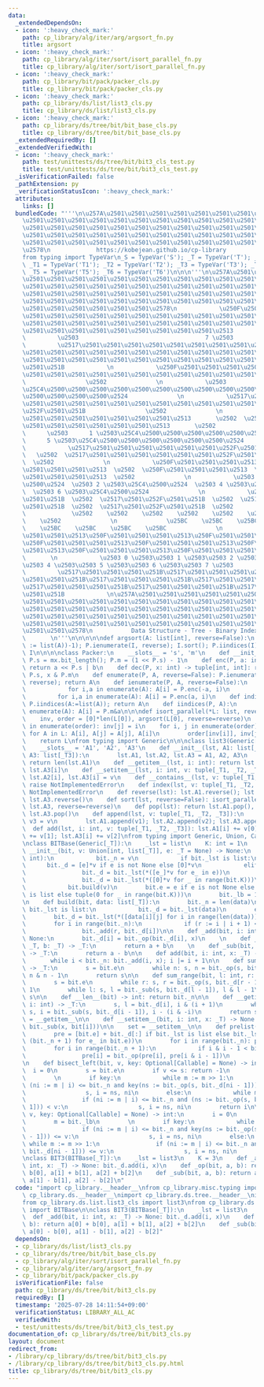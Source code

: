 ```yaml
---
data:
  _extendedDependsOn:
  - icon: ':heavy_check_mark:'
    path: cp_library/alg/iter/arg/argsort_fn.py
    title: argsort
  - icon: ':heavy_check_mark:'
    path: cp_library/alg/iter/sort/isort_parallel_fn.py
    title: cp_library/alg/iter/sort/isort_parallel_fn.py
  - icon: ':heavy_check_mark:'
    path: cp_library/bit/pack/packer_cls.py
    title: cp_library/bit/pack/packer_cls.py
  - icon: ':heavy_check_mark:'
    path: cp_library/ds/list/list3_cls.py
    title: cp_library/ds/list/list3_cls.py
  - icon: ':heavy_check_mark:'
    path: cp_library/ds/tree/bit/bit_base_cls.py
    title: cp_library/ds/tree/bit/bit_base_cls.py
  _extendedRequiredBy: []
  _extendedVerifiedWith:
  - icon: ':heavy_check_mark:'
    path: test/unittests/ds/tree/bit/bit3_cls_test.py
    title: test/unittests/ds/tree/bit/bit3_cls_test.py
  _isVerificationFailed: false
  _pathExtension: py
  _verificationStatusIcon: ':heavy_check_mark:'
  attributes:
    links: []
  bundledCode: "'''\n\u257A\u2501\u2501\u2501\u2501\u2501\u2501\u2501\u2501\u2501\u2501\
    \u2501\u2501\u2501\u2501\u2501\u2501\u2501\u2501\u2501\u2501\u2501\u2501\u2501\
    \u2501\u2501\u2501\u2501\u2501\u2501\u2501\u2501\u2501\u2501\u2501\u2501\u2501\
    \u2501\u2501\u2501\u2501\u2501\u2501\u2501\u2501\u2501\u2501\u2501\u2501\u2501\
    \u2501\u2501\u2501\u2501\u2501\u2501\u2501\u2501\u2501\u2501\u2501\u2501\u2501\
    \u2578\n             https://kobejean.github.io/cp-library               \n'''\n\
    from typing import TypeVar\n_S = TypeVar('S'); _T = TypeVar('T'); _U = TypeVar('U');\
    \ _T1 = TypeVar('T1'); _T2 = TypeVar('T2'); _T3 = TypeVar('T3'); _T4 = TypeVar('T4');\
    \ _T5 = TypeVar('T5'); _T6 = TypeVar('T6')\n\n\n'''\n\u257A\u2501\u2501\u2501\u2501\
    \u2501\u2501\u2501\u2501\u2501\u2501\u2501\u2501\u2501\u2501\u2501\u2501\u2501\
    \u2501\u2501\u2501\u2501\u2501\u2501\u2501\u2501\u2501\u2501\u2501\u2501\u2501\
    \u2501\u2501\u2501\u2501\u2501\u2501\u2501\u2501\u2501\u2501\u2501\u2501\u2501\
    \u2501\u2501\u2501\u2501\u2501\u2501\u2501\u2501\u2501\u2501\u2501\u2501\u2501\
    \u2501\u2501\u2501\u2501\u2501\u2501\u2578\n            \u250F\u2501\u2501\u2501\
    \u2501\u2501\u2501\u2501\u2501\u2501\u2501\u2501\u2501\u2501\u2501\u2501\u2501\
    \u2501\u2501\u2501\u2501\u2501\u2501\u2501\u2501\u2501\u2501\u2501\u2501\u2501\
    \u2501\u2501\u2501\u2501\u2501\u2501\u2501\u2501\u2501\u2513            \n   \
    \         \u2503                                    7 \u2503            \n   \
    \         \u2517\u2501\u2501\u2501\u2501\u2501\u2501\u2501\u2501\u2501\u2501\u2501\
    \u2501\u2501\u2501\u2501\u2501\u2501\u2501\u2501\u2501\u2501\u2501\u2501\u2501\
    \u2501\u2501\u2501\u2501\u2501\u2501\u2501\u2501\u2501\u2501\u2501\u2501\u252F\
    \u2501\u251B            \n            \u250F\u2501\u2501\u2501\u2501\u2501\u2501\
    \u2501\u2501\u2501\u2501\u2501\u2501\u2501\u2501\u2501\u2501\u2501\u2501\u2513\
    \                 \u2502              \n            \u2503                3 \u2503\
    \u25C4\u2500\u2500\u2500\u2500\u2500\u2500\u2500\u2500\u2500\u2500\u2500\u2500\
    \u2500\u2500\u2500\u2500\u2524              \n            \u2517\u2501\u2501\u2501\
    \u2501\u2501\u2501\u2501\u2501\u2501\u2501\u2501\u2501\u2501\u2501\u2501\u2501\
    \u252F\u2501\u251B                 \u2502              \n            \u250F\u2501\
    \u2501\u2501\u2501\u2501\u2501\u2501\u2501\u2513       \u2502  \u250F\u2501\u2501\
    \u2501\u2501\u2501\u2501\u2501\u2501\u2513       \u2502              \n      \
    \      \u2503      1 \u2503\u25C4\u2500\u2500\u2500\u2500\u2500\u2500\u2524  \u2503\
    \      5 \u2503\u25C4\u2500\u2500\u2500\u2500\u2500\u2500\u2524              \n\
    \            \u2517\u2501\u2501\u2501\u2501\u2501\u2501\u252F\u2501\u251B    \
    \   \u2502  \u2517\u2501\u2501\u2501\u2501\u2501\u2501\u252F\u2501\u251B     \
    \  \u2502              \n            \u250F\u2501\u2501\u2501\u2513  \u2502  \u250F\
    \u2501\u2501\u2501\u2513  \u2502  \u250F\u2501\u2501\u2501\u2513  \u2502  \u250F\
    \u2501\u2501\u2501\u2513  \u2502              \n            \u2503 0 \u2503\u25C4\
    \u2500\u2524  \u2503 2 \u2503\u25C4\u2500\u2524  \u2503 4 \u2503\u25C4\u2500\u2524\
    \  \u2503 6 \u2503\u25C4\u2500\u2524              \n            \u2517\u2501\u252F\
    \u2501\u251B  \u2502  \u2517\u2501\u252F\u2501\u251B  \u2502  \u2517\u2501\u252F\
    \u2501\u251B  \u2502  \u2517\u2501\u252F\u2501\u251B  \u2502              \n \
    \             \u2502    \u2502    \u2502    \u2502    \u2502    \u2502    \u2502\
    \    \u2502              \n              \u25BC    \u25BC    \u25BC    \u25BC\
    \    \u25BC    \u25BC    \u25BC    \u25BC              \n            \u250F\u2501\
    \u2501\u2501\u2513\u250F\u2501\u2501\u2501\u2513\u250F\u2501\u2501\u2501\u2513\
    \u250F\u2501\u2501\u2501\u2513\u250F\u2501\u2501\u2501\u2513\u250F\u2501\u2501\
    \u2501\u2513\u250F\u2501\u2501\u2501\u2513\u250F\u2501\u2501\u2501\u2513     \
    \       \n            \u2503 0 \u2503\u2503 1 \u2503\u2503 2 \u2503\u2503 3 \u2503\
    \u2503 4 \u2503\u2503 5 \u2503\u2503 6 \u2503\u2503 7 \u2503            \n   \
    \         \u2517\u2501\u2501\u2501\u251B\u2517\u2501\u2501\u2501\u251B\u2517\u2501\
    \u2501\u2501\u251B\u2517\u2501\u2501\u2501\u251B\u2517\u2501\u2501\u2501\u251B\
    \u2517\u2501\u2501\u2501\u251B\u2517\u2501\u2501\u2501\u251B\u2517\u2501\u2501\
    \u2501\u251B            \n\u257A\u2501\u2501\u2501\u2501\u2501\u2501\u2501\u2501\
    \u2501\u2501\u2501\u2501\u2501\u2501\u2501\u2501\u2501\u2501\u2501\u2501\u2501\
    \u2501\u2501\u2501\u2501\u2501\u2501\u2501\u2501\u2501\u2501\u2501\u2501\u2501\
    \u2501\u2501\u2501\u2501\u2501\u2501\u2501\u2501\u2501\u2501\u2501\u2501\u2501\
    \u2501\u2501\u2501\u2501\u2501\u2501\u2501\u2501\u2501\u2501\u2501\u2501\u2501\
    \u2501\u2501\u2578\n           Data Structure - Tree - Binary Index Tree     \
    \       \n'''\n\n\n\n\ndef argsort(A: list[int], reverse=False):\n    P = Packer(len(I\
    \ := list(A))-1); P.ienumerate(I, reverse); I.sort(); P.iindices(I)\n    return\
    \ I\n\n\n\nclass Packer:\n    __slots__ = 's', 'm'\n    def __init__(P, mx: int):\
    \ P.s = mx.bit_length(); P.m = (1 << P.s) - 1\n    def enc(P, a: int, b: int):\
    \ return a << P.s | b\n    def dec(P, x: int) -> tuple[int, int]: return x >>\
    \ P.s, x & P.m\n    def enumerate(P, A, reverse=False): P.ienumerate(A:=list(A),\
    \ reverse); return A\n    def ienumerate(P, A, reverse=False):\n        if reverse:\n\
    \            for i,a in enumerate(A): A[i] = P.enc(-a, i)\n        else:\n   \
    \         for i,a in enumerate(A): A[i] = P.enc(a, i)\n    def indices(P, A: list[int]):\
    \ P.iindices(A:=list(A)); return A\n    def iindices(P, A):\n        for i,a in\
    \ enumerate(A): A[i] = P.m&a\n\n\ndef isort_parallel(*L: list, reverse=False):\n\
    \    inv, order = [0]*len(L[0]), argsort(L[0], reverse=reverse)\n    for i, j\
    \ in enumerate(order): inv[j] = i\n    for i, j in enumerate(order):\n       \
    \ for A in L: A[i], A[j] = A[j], A[i]\n        order[inv[i]], inv[j] = j, inv[i]\n\
    \    return L\nfrom typing import Generic\n\n\nclass list3(Generic[_T1, _T2, _T3]):\n\
    \    __slots__ = 'A1', 'A2', 'A3'\n    def __init__(lst, A1: list[_T1], A2: list[_T2],\
    \ A3: list[_T3]):\n        lst.A1, lst.A2, lst.A3 = A1, A2, A3\n    def __len__(lst):\
    \ return len(lst.A1)\n    def __getitem__(lst, i: int): return lst.A1[i], lst.A2[i],\
    \ lst.A3[i]\n    def __setitem__(lst, i: int, v: tuple[_T1, _T2, _T3]): lst.A1[i],\
    \ lst.A2[i], lst.A3[i] = v\n    def __contains__(lst, v: tuple[_T1, _T2, _T3]):\
    \ raise NotImplementedError\n    def index(lst, v: tuple[_T1, _T2, _T3]): raise\
    \ NotImplementedError\n    def reverse(lst): lst.A1.reverse(); lst.A2.reverse();\
    \ lst.A3.reverse()\n    def sort(lst, reverse=False): isort_parallel(lst.A1, lst.A2,\
    \ lst.A3, reverse=reverse)\n    def pop(lst): return lst.A1.pop(), lst.A2.pop(),\
    \ lst.A3.pop()\n    def append(lst, v: tuple[_T1, _T2, _T3]):\n        v1, v2,\
    \ v3 = v\n        lst.A1.append(v1); lst.A2.append(v2); lst.A3.append(v3)\n  \
    \  def add(lst, i: int, v: tuple[_T1, _T2, _T3]): lst.A1[i] += v[0]; lst.A2[i]\
    \ += v[1]; lst.A3[i] += v[2]\nfrom typing import Generic, Union, Callable, Optional\n\
    \nclass BITBase(Generic[_T]):\n    _lst = list\n    K: int = 1\n    \n    def\
    \ __init__(bit, v: Union[int, list[_T]], e: _T = None) -> None:\n        if isinstance(v,\
    \ int):\n            bit._n = v\n            if bit._lst is list:\n          \
    \      bit._d = [e]*v if e is not None else [0]*v\n            elif e is not None:\n\
    \                bit._d = bit._lst(*([e_]*v for e_ in e))\n            else:\n\
    \                bit._d = bit._lst(*([0]*v for _ in range(bit.K)))\n        else:\n\
    \            bit.build(v)\n        bit.e = e if e is not None else (0 if bit._lst\
    \ is list else tuple(0 for _ in range(bit.K)))\n        bit._lb = 1 << bit._n.bit_length()\n\
    \n    def build(bit, data: list[_T]):\n        bit._n = len(data)\n        if\
    \ bit._lst is list:\n            bit._d = bit._lst(data)\n        else:\n    \
    \        bit._d = bit._lst(*([data[i][j] for i in range(len(data))] for j in range(len(data[0]))))\n\
    \        for i in range(bit._n):\n            if (r := i | i + 1) < bit._n:\n\
    \                bit._add(r, bit._d[i])\n\n    def _add(bit, i: int, x: _T) ->\
    \ None:\n        bit._d[i] = bit._op(bit._d[i], x)\n    \n    def _op(bit, a:\
    \ _T, b: _T) -> _T:\n        return a + b\n    \n    def _sub(bit, a: _T, b: _T)\
    \ -> _T:\n        return a - b\n\n    def add(bit, i: int, x: _T) -> None:\n \
    \       while i < bit._n: bit._add(i, x); i |= i + 1\n\n    def sum(bit, n: int)\
    \ -> _T:\n        s = bit.e\n        while n: s, n = bit._op(s, bit._d[n - 1]),\
    \ n & n - 1\n        return s\n\n    def sum_range(bit, l: int, r: int) -> _T:\n\
    \        s = bit.e\n        while r: s, r = bit._op(s, bit._d[r - 1]), r & r -\
    \ 1\n        while l: s, l = bit._sub(s, bit._d[l - 1]), l & l - 1\n        return\
    \ s\n\n    def __len__(bit) -> int: return bit._n\n\n    def __getitem__(bit,\
    \ i: int) -> _T:\n        s, l = bit._d[i], i & (i + 1)\n        while l != i:\
    \ s, i = bit._sub(s, bit._d[i - 1]), i - (i & -i)\n        return s\n\n    get\
    \ = __getitem__\n\n    def __setitem__(bit, i: int, x: _T) -> None:\n        bit.add(i,\
    \ bit._sub(x, bit[i]))\n\n    set = __setitem__\n\n    def prelist(bit) -> list[_T]:\n\
    \        pre = [bit.e] + bit._d[:] if bit._lst is list else bit._lst(*([e_] *\
    \ (bit._n + 1) for e_ in bit.e))\n        for i in range(bit._n): pre[i+1] = bit._d[i]\n\
    \        for i in range(bit._n + 1):\n            if i & i - 1 < bit._n + 1:\n\
    \                pre[i] = bit._op(pre[i], pre[i & i - 1])\n        return pre\n\
    \n    def bisect_left(bit, v, key: Optional[Callable] = None) -> int:\n      \
    \  i = 0\n        s = bit.e\n        if v <= s: return -1\n        m = bit._lb\n\
    \        \n        if key:\n            while m := m >> 1:\n                if\
    \ (ni := m | i) <= bit._n and key(ns := bit._op(s, bit._d[ni - 1])) < v:\n   \
    \                 s, i = ns, ni\n        else:\n            while m := m >> 1:\n\
    \                if (ni := m | i) <= bit._n and (ns := bit._op(s, bit._d[ni -\
    \ 1])) < v:\n                    s, i = ns, ni\n        return i\n\n    def bisect_right(bit,\
    \ v, key: Optional[Callable] = None) -> int:\n        i = 0\n        s = bit.e\n\
    \        m = bit._lb\n        \n        if key:\n            while m := m >> 1:\n\
    \                if (ni := m | i) <= bit._n and key(ns := bit._op(s, bit._d[ni\
    \ - 1])) <= v:\n                    s, i = ns, ni\n        else:\n           \
    \ while m := m >> 1:\n                if (ni := m | i) <= bit._n and (ns := bit._op(s,\
    \ bit._d[ni - 1])) <= v:\n                    s, i = ns, ni\n        return i\n\
    \nclass BIT3(BITBase[_T]):\n    _lst = list3\n    K = 3\n    def _add(bit, i:\
    \ int, x: _T) -> None: bit._d.add(i, x)\n    def _op(bit, a, b): return a[0] +\
    \ b[0], a[1] + b[1], a[2] + b[2]\n    def _sub(bit, a, b): return a[0] - b[0],\
    \ a[1] - b[1], a[2] - b[2]\n"
  code: "import cp_library.__header__\nfrom cp_library.misc.typing import _T\nimport\
    \ cp_library.ds.__header__\nimport cp_library.ds.tree.__header__\nimport cp_library.ds.tree.bit.__header__\n\
    from cp_library.ds.list.list3_cls import list3\nfrom cp_library.ds.tree.bit.bit_base_cls\
    \ import BITBase\n\nclass BIT3(BITBase[_T]):\n    _lst = list3\n    K = 3\n  \
    \  def _add(bit, i: int, x: _T) -> None: bit._d.add(i, x)\n    def _op(bit, a,\
    \ b): return a[0] + b[0], a[1] + b[1], a[2] + b[2]\n    def _sub(bit, a, b): return\
    \ a[0] - b[0], a[1] - b[1], a[2] - b[2]"
  dependsOn:
  - cp_library/ds/list/list3_cls.py
  - cp_library/ds/tree/bit/bit_base_cls.py
  - cp_library/alg/iter/sort/isort_parallel_fn.py
  - cp_library/alg/iter/arg/argsort_fn.py
  - cp_library/bit/pack/packer_cls.py
  isVerificationFile: false
  path: cp_library/ds/tree/bit/bit3_cls.py
  requiredBy: []
  timestamp: '2025-07-28 14:11:54+09:00'
  verificationStatus: LIBRARY_ALL_AC
  verifiedWith:
  - test/unittests/ds/tree/bit/bit3_cls_test.py
documentation_of: cp_library/ds/tree/bit/bit3_cls.py
layout: document
redirect_from:
- /library/cp_library/ds/tree/bit/bit3_cls.py
- /library/cp_library/ds/tree/bit/bit3_cls.py.html
title: cp_library/ds/tree/bit/bit3_cls.py
---
```

